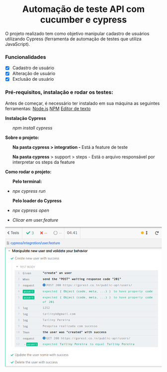 <h1 align="center">Automação de teste API com cucumber e cypress</h1>

O projeto realizado tem como objetivo manipular cadastro de usuários utilizando Cypress (ferramenta de automação de testes que utiliza JavaScript).

### Funcionalidades

- [x] Cadastro de usuário
- [x] Alteração de usuário
- [x] Exclusão de usuário

### Pré-requisitos, instalação e rodar os testes:

Antes de começar, é necessário ter instalado em sua máquina as seguintes ferramentas:
    [Node.js](https://nodejs.org/en/download/package-manager/)
    [NPM](https://www.npmjs.com/get-npm)
    [Editor de texto](https://code.visualstudio.com/)

<b>Instalação Cypress</b>
<ul><i>npm install cypress</i></ul>

<b>Sobre o projeto:</b>
<ul><b>Na pasta cypress > integration - </b>Está a feature de teste</ul>
<ul><b>Na pasta cypress</b> > support > steps - </b>Está o arquivo responsável por interpretar os steps da feature</ul>

<p><b>Como rodar o projeto:</b></p>
<ul><b>Pelo terminal:</b></ul>
    <ul><li><i>npx cypress run</i></li></ul>
<ul><b>Pelo loader do Cypress</b></ul>
    <ul><li><i>npx cypress open</i></li></ul>
    <ul><li><i>Clicar em user.feature</i></li></ul>

![alt text](image/success-test.png)